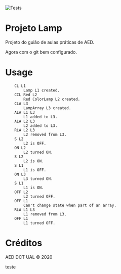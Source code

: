 ![Tests](https://github.com/amgs/aedb_lamp/workflows/Tests/badge.svg)

# Projeto Lamp

Projeto do guião de aulas práticas de AED.

Agora com o git bem configurado.

# Usage

        CL L1
            Lamp L1 created.
        CCL Red L2
            Red ColorLamp L2 created.
        CLA L3
            LampArray L3 created.
        ALA L1 L3
            L1 added to L3.
        ALA L2 L3
            L2 added to L3.
        RLA L2 L3
            L2 removed from L3.
        S L2
            L2 is OFF.
        ON L2
            L2 turned ON.
        S L2 
            L2 is ON.
        S L1
            L1 is OFF.
        ON L3
            L3 turned ON.
        S L1
            L1 is ON.
        OFF L2
            L2 turned OFF.
        OFF L1
            Can't change state when part of an array.
        RLA L1 L3
            L1 removed from L3.
        OFF L1
            L1 turned OFF.

# Créditos

AED DCT UAL &copy; 2020

teste